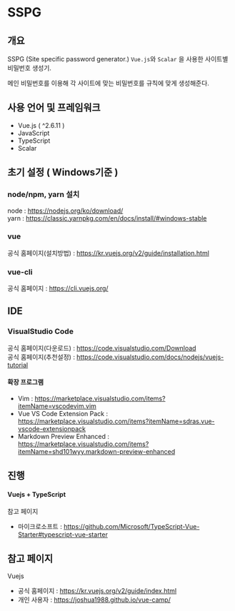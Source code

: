# SSPG
## 개요 ##
SSPG (Site specific password generator.)
<code>Vue.js</code>와 <code>Scalar</code> 을 사용한 사이트별 비밀번호 생성기.

메인 비밀번호를 이용해 각 사이트에 맞는 비밀번호를 규칙에 맞게 생성해준다.


## 사용 언어 및 프레임워크 ##
- Vue.js ( ^2.6.11 )
- JavaScript
- TypeScript
- Scalar

## 초기 설정 ( Windows기준 )
### node/npm, yarn 설치
node : https://nodejs.org/ko/download/ </br>
yarn : https://classic.yarnpkg.com/en/docs/install/#windows-stable
### vue
공식 홈페이지(설치방법) : https://kr.vuejs.org/v2/guide/installation.html
### vue-cli
공식 홈페이지 : https://cli.vuejs.org/
## IDE
### VisualStudio Code
공식 홈페이지(다운로드) : https://code.visualstudio.com/Download </br>
공식 홈페이지(추천설정) : https://code.visualstudio.com/docs/nodejs/vuejs-tutorial </br>
#### 확장 프로그램
 * Vim : https://marketplace.visualstudio.com/items?itemName=vscodevim.vim
 * Vue VS Code Extension Pack : https://marketplace.visualstudio.com/items?itemName=sdras.vue-vscode-extensionpack
 * Markdown Preview Enhanced : https://marketplace.visualstudio.com/items?itemName=shd101wyy.markdown-preview-enhanced

## 진행
#### Vuejs + TypeScript
참고 페이지
 * 마이크로소프트 : https://github.com/Microsoft/TypeScript-Vue-Starter#typescript-vue-starter

## 참고 페이지
Vuejs
 * 공식 홈페이지 : https://kr.vuejs.org/v2/guide/index.html
 * 개인 사용자 : https://joshua1988.github.io/vue-camp/
